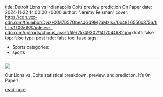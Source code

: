 title: Detroit Lions vs Indianapolis Colts preview prediction On Paper
date: 2024-11-22 14:00:00 +0000
author: "Jeremy Reisman"
cover: https://cdn.vox-cdn.com/thumbor/DyrzHXM7D57GbeAJGd9Mj7aMzls=/0x481:6550x3756/fit-in/1200x600/cdn.vox-cdn.com/uploads/chorus_asset/file/25749302/1417044682.jpg
draft: false
top: false
type: post
hide: false
toc: false
tags:
  - Sports
categories:
  - sports
---

![](https://cdn.vox-cdn.com/thumbor/DyrzHXM7D57GbeAJGd9Mj7aMzls=/0x481:6550x3756/fit-in/1200x600/cdn.vox-cdn.com/uploads/chorus_asset/file/25749302/1417044682.jpg)

Our Lions vs. Colts statistical breakdown, preview, and prediction. It’s On Paper!

[read more](https://www.prideofdetroit.com/2024/11/22/24302279/detroit-lions-vs-indianapolis-colts-preview-prediction-on-paper)
